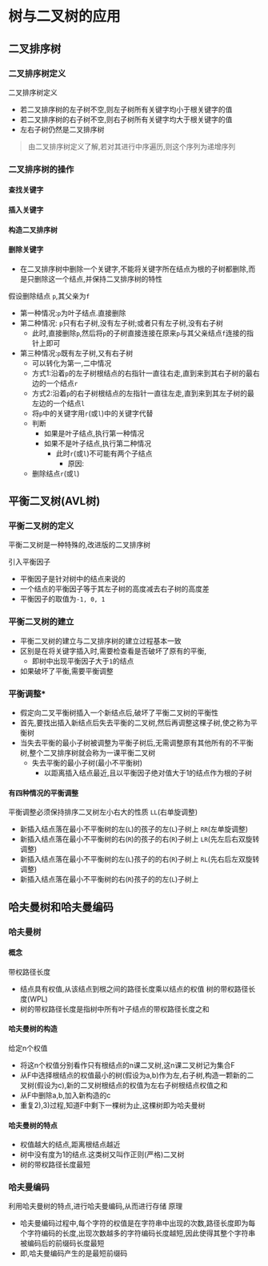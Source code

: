 # 树与二叉树的应用

## 二叉排序树

### 二叉排序树定义
二叉排序树定义
- 若二叉排序树的左子树不空,则左子树所有关键字均小于根关键字的值
- 若二叉排序树的右子树不空,则右子树所有关键字均大于根关键字的值
- 左右子树仍然是二叉排序树

> 由二叉排序树定义了解,若对其进行中序遍历,则这个序列为递增序列

### 二叉排序树的操作
#### 查找关键字
#### 插入关键字
#### 构造二叉排序树
#### 删除关键字
- 在二叉排序树中删除一个关键字,不能将关键字所在结点为根的子树都删除,而是只删除这一个结点,并保持二叉排序树的特性

假设删除结点 `p`,其父亲为`f`
- 第一种情况:`p`为叶子结点.直接删除
- 第二种情况: `p`只有右子树,没有左子树;或者只有左子树,没有右子树
	- 此时,直接删除`p`,然后将`p`的子树直接连接在原来`p`与其父亲结点`f`连接的指针上即可
- 第三种情况:`p`既有左子树,又有右子树
	- 可以转化为第一,二中情况
	- 方式1:沿着`p`的左子树根结点的右指针一直往右走,直到来到其右子树的最右边的一个结点`r`
	- 方式2:沿着`p`的右子树根结点的左指针一直往左走,直到来到其左子树的最左边的一个结点`l`
	- 将`p`中的关键字用`r`(或`l`)中的关键字代替
	- 判断
		- 如果是叶子结点,执行第一种情况
		- 如果不是叶子结点,执行第二种情况
			- 此时`r`(或`l`)不可能有两个子结点
				- 原因:
	- 删除结点`r`(或`l`)

##  平衡二叉树(AVL树)

### 平衡二叉树的定义
平衡二叉树是一种特殊的,改进版的二叉排序树

引入平衡因子
- 平衡因子是针对树中的结点来说的
- 一个结点的平衡因子等于其左子树的高度减去右子树的高度差
- 平衡因子的取值为`-1, 0, 1`

### 平衡二叉树的建立
- 平衡二叉树的建立与二叉排序树的建立过程基本一致
- 区别是在将关键字插入时,需要检查看是否破坏了原有的平衡,
	- 即树中出现平衡因子大于`1`的结点
- 如果破坏了平衡,需要平衡调整

### 平衡调整*
- 假定向二叉平衡树插入一个新结点后,破坏了平衡二叉树的平衡性
- 首先,要找出插入新结点后失去平衡的二叉树,然后再调整这棵子树,使之称为平衡树
- 当失去平衡的最小子树被调整为平衡子树后,无需调整原有其他所有的不平衡树,整个二叉排序树就会称为一课平衡二叉树
	- 失去平衡的最小子树(最小不平衡树)
		- 以距离插入结点最近,且以平衡因子绝对值大于1的结点作为根的子树

#### 有四种情况的平衡调整
平衡调整必须保持排序二叉树左小右大的性质
`LL`(右单旋调整)
- 新插入结点落在最小不平衡树的左(`L`)的孩子的左(`L`)子树上
`RR`(左单旋调整)
- 新插入结点落在最小不平衡树的右(`R`)的孩子的右(`R`)子树上
`LR`(先左后右双旋转调整)
- 新插入结点落在最小不平衡树的左(`L`)孩子的的右(`R`)子树上
`RL`(先右后左双旋转调整)
- 新插入结点落在最小不平衡树的右(`R`)孩子的的左(`L`)子树上

##  哈夫曼树和哈夫曼编码
### 哈夫曼树
#### 概念
带权路径长度
- 结点具有权值,从该结点到根之间的路径长度乘以结点的权值
树的带权路径长度(WPL)
- 树的带权路径长度是指树中所有叶子结点的带权路径长度之和

#### 哈夫曼树的构造
给定n个权值
- 将这n个权值分别看作只有根结点的n课二叉树,这n课二叉树记为集合F
- 从F中选择根结点的权值最小的树(假设为a,b)作为左,右子树,构造一颗新的二叉树(假设为c),新的二叉树根结点的权值为左右子树根结点权值之和
- 从F中删除a,b,加入新构造的c
- 重复2),3)过程,知道F中剩下一棵树为止,这棵树即为哈夫曼树

#### 哈夫曼树的特点
- 权值越大的结点,距离根结点越近
- 树中没有度为1的结点.这类树又叫作正则(严格)二叉树
- 树的带权路径长度最短

### 哈夫曼编码
利用哈夫曼树的特点,进行哈夫曼编码,从而进行存储
原理
- 哈夫曼编码过程中,每个字符的权值是在字符串中出现的次数,路径长度即为每个字符编码的长度,出现次数越多的字符编码长度越短,因此使得其整个字符串被编码后的前缀码长度最短
- 即,哈夫曼编码产生的是最短前缀码
